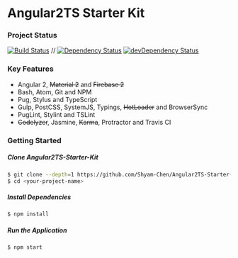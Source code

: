 # Angular2TS Starter Kit

### Project Status
[![Build Status](https://travis-ci.org/Shyam-Chen/Angular2TS-Starter-Kit.svg?branch=master)](https://travis-ci.org/Shyam-Chen/Angular2TS-Starter-Kit)
 //
[![Dependency Status](https://david-dm.org/Shyam-Chen/Angular2TS-Starter-Kit.svg)](https://david-dm.org/Shyam-Chen/Angular2TS-Starter-Kit)
[![devDependency Status](https://david-dm.org/Shyam-Chen/Angular2TS-Starter-Kit/dev-status.svg)](https://david-dm.org/Shyam-Chen/Angular2TS-Starter-Kit#info=devDependencies)

### Key Features
* Angular 2, <s>Material 2</s> and <s>Firebase 2</s>
* Bash, Atom, Git and NPM
* Pug, Stylus and TypeScript
* Gulp, PostCSS, SystemJS, Typings, <s>HotLoader</s> and BrowserSync
* PugLint, Stylint and TSLint
* <s>Codelyzer</s>, Jasmine, <s>Karma</s>, Protractor and Travis CI

### Getting Started
##### Clone Angular2TS-Starter-Kit
```bash
$ git clone --depth=1 https://github.com/Shyam-Chen/Angular2TS-Starter-Kit.git <your-project-name>
$ cd <your-project-name>
```

##### Install Dependencies
```bash
$ npm install
```

##### Run the Application
```bash
$ npm start
```
